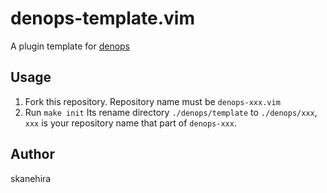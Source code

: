 # denops-template.vim
A plugin template for [denops](https://github.com/vim-denops)

## Usage
1. Fork this repository.
   Repository name must be `denops-xxx.vim`
2. Run `make init`
   Its rename directory `./denops/template` to `./denops/xxx`, `xxx` is your repository name that part of `denops-xxx`.

## Author
skanehira
